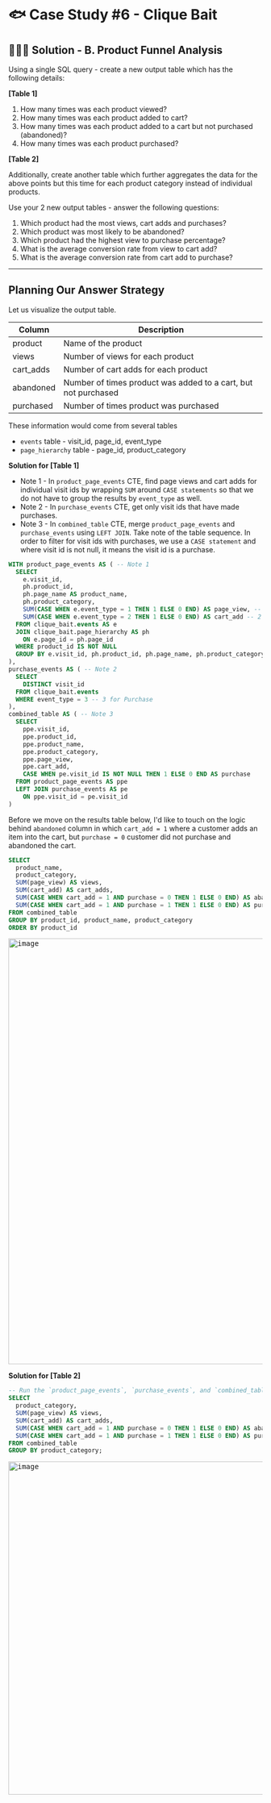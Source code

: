 # 🐟 Case Study #6 - Clique Bait

## 👩🏻‍💻 Solution - B. Product Funnel Analysis

Using a single SQL query - create a new output table which has the following details:

**[Table 1]**
1. How many times was each product viewed?
2. How many times was each product added to cart?
3. How many times was each product added to a cart but not purchased (abandoned)?
4. How many times was each product purchased?

**[Table 2]**

Additionally, create another table which further aggregates the data for the above points but this time for each product category instead of individual products.

Use your 2 new output tables - answer the following questions:

1. Which product had the most views, cart adds and purchases?
2. Which product was most likely to be abandoned?
3. Which product had the highest view to purchase percentage?
4. What is the average conversion rate from view to cart add?
5. What is the average conversion rate from cart add to purchase?

***

## Planning Our Answer Strategy

Let us visualize the output table.

| Column | Description | 
| ------- | ----------- |
| product | Name of the product |
| views | Number of views for each product |
| cart_adds | Number of cart adds for each product |
| abandoned | Number of times product was added to a cart, but not purchased |
| purchased | Number of times product was purchased |

These information would come from several tables
- `events` table - visit_id, page_id, event_type
- `page_hierarchy` table - page_id, product_category

**Solution for [Table 1]**

- Note 1 - In `product_page_events` CTE, find page views and cart adds for individual visit ids by wrapping `SUM` around `CASE statements` so that we do not have to group the results by `event_type` as well.
- Note 2 - In `purchase_events` CTE, get only visit ids that have made purchases.
- Note 3 - In `combined_table` CTE, merge `product_page_events` and `purchase_events` using `LEFT JOIN`. Take note of the table sequence. In order to filter for visit ids with purchases, we use a `CASE statement` and where visit id is not null, it means the visit id is a purchase. 

```sql
WITH product_page_events AS ( -- Note 1
  SELECT 
    e.visit_id,
    ph.product_id,
    ph.page_name AS product_name,
    ph.product_category,
    SUM(CASE WHEN e.event_type = 1 THEN 1 ELSE 0 END) AS page_view, -- 1 for Page View
    SUM(CASE WHEN e.event_type = 2 THEN 1 ELSE 0 END) AS cart_add -- 2 for Add Cart
  FROM clique_bait.events AS e
  JOIN clique_bait.page_hierarchy AS ph
    ON e.page_id = ph.page_id
  WHERE product_id IS NOT NULL
  GROUP BY e.visit_id, ph.product_id, ph.page_name, ph.product_category
),
purchase_events AS ( -- Note 2
  SELECT 
    DISTINCT visit_id
  FROM clique_bait.events
  WHERE event_type = 3 -- 3 for Purchase
),
combined_table AS ( -- Note 3
  SELECT 
    ppe.visit_id, 
    ppe.product_id, 
    ppe.product_name, 
    ppe.product_category, 
    ppe.page_view, 
    ppe.cart_add,
    CASE WHEN pe.visit_id IS NOT NULL THEN 1 ELSE 0 END AS purchase
  FROM product_page_events AS ppe
  LEFT JOIN purchase_events AS pe
    ON ppe.visit_id = pe.visit_id
)
```

Before we move on the results table below, I'd like to touch on the logic behind `abandoned` column in which `cart_add = 1` where a customer adds an item into the cart, but `purchase = 0` customer did not purchase and abandoned the cart.

```sql
SELECT 
  product_name, 
  product_category, 
  SUM(page_view) AS views,
  SUM(cart_add) AS cart_adds, 
  SUM(CASE WHEN cart_add = 1 AND purchase = 0 THEN 1 ELSE 0 END) AS abandoned,
  SUM(CASE WHEN cart_add = 1 AND purchase = 1 THEN 1 ELSE 0 END) AS purchases
FROM combined_table
GROUP BY product_id, product_name, product_category
ORDER BY product_id
```

<kbd><img width="845" alt="image" src="https://user-images.githubusercontent.com/81607668/136649917-ff1f7daa-9fb6-4077-9196-8596cd6eb424.png"></kbd>

**Solution for [Table 2]**
```sql
-- Run the `product_page_events`, `purchase_events`, and `combined_table` CTEs and query below concurrently
SELECT 
  product_category, 
  SUM(page_view) AS views,
  SUM(cart_add) AS cart_adds, 
  SUM(CASE WHEN cart_add = 1 AND purchase = 0 THEN 1 ELSE 0 END) AS abandoned,
  SUM(CASE WHEN cart_add = 1 AND purchase = 1 THEN 1 ELSE 0 END) AS purchases
FROM combined_table
GROUP BY product_category;
```

<kbd><img width="661" alt="image" src="https://user-images.githubusercontent.com/81607668/136650026-e6817dd2-ab30-4d5f-ab06-0b431f087dad.png"></kbd>



